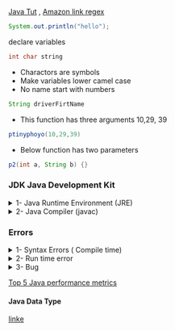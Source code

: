 
[Java Tut](https://ocw.mit.edu/courses/electrical-engineering-and-computer-science/6-092-introduction-to-programming-in-java-january-iap-2010/index.htm)
, [Amazon link ](https://www.awseducate.com/signin/SiteLogin)
[regex ](https://stackoverflow.com/questions/4416425/how-to-split-string-with-some-separator-but-without-removing-that-separator-in-j)
```java
System.out.println("hello");
```
declare variables
```java
int char string 
```
* Charactors are symbols
* Make variables lower camel case 
* No name start with numbers
```java
String driverFirtName
```
* This function has three arguments 10,29, 39
```java
ptinyphoyo(10,29,39)
```
* Below function has two parameters
```java
p2(int a, String b) {}
```

### JDK Java Development Kit

  <details>
           <summary>1- Java Runtime Environment (JRE) </summary>
             <p>* JRE includes the code behind all the variable types and built-in functions ex. the println() function. It also include a Java Virtual Machine (JVM) which allow to java run on all platforms. So many computers have installed JRE to be run java on applications.</p>
         </details>
 <details>
           <summary>2- Java Compiler (javac) </summary>
           <p>* To develop a program we need java compilor. A compilor is a special type of program it translate code in a particular language into a form that computer understand. Computers at most basic level only react to electronic signals in 0,1. For example main compiler for java is javac. Javac read java program and convert it to bytecode. Then this bytecode get passed into JVM which does the final translation step</p>
         </details>

### Errors

<details>
           <summary>1- Syntax Errors ( Compile time) </summary>
             <p> Violation of Java grammatical rules and will not even compile</p>
        
 </details>
 <details>
           <summary>2- Run time error </summary>
             <p> Happen when program run like devide a number by zero or ran out of index </p>
        
 </details>
  <details>
           <summary>3- Bug </summary>
             <p>not like compile error has syntax error and not like run time error cause crashing, it just has logic error </p>
       
 </details> 


 [Top 5 Java performance metrics](http://info.appdynamics.com/rs/031-WIX-618/images/AppD-ebook-top-5-java-performance.pdf)
 
 #### Java Data Type
 [linke](https://www.journaldev.com/6431/java-data-types-primitives-and-binary-literals)
 
 
 
